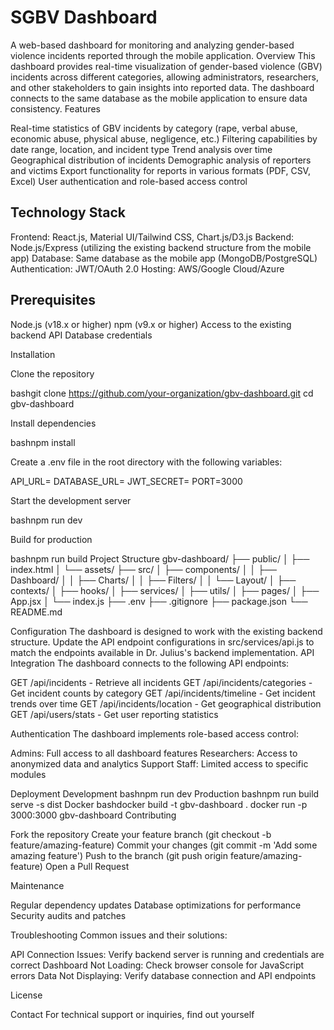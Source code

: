 # SGBV Dashboard
A web-based dashboard for monitoring and analyzing gender-based violence incidents reported through the mobile application.
Overview
This dashboard provides real-time visualization of gender-based violence (GBV) incidents across different categories, allowing administrators, researchers, and other stakeholders to gain insights into reported data. The dashboard connects to the same database as the mobile application to ensure data consistency.
Features

Real-time statistics of GBV incidents by category (rape, verbal abuse, economic abuse, physical abuse, negligence, etc.)
Filtering capabilities by date range, location, and incident type
Trend analysis over time
Geographical distribution of incidents
Demographic analysis of reporters and victims
Export functionality for reports in various formats (PDF, CSV, Excel)
User authentication and role-based access control

## Technology Stack

Frontend: React.js, Material UI/Tailwind CSS, Chart.js/D3.js
Backend: Node.js/Express (utilizing the existing backend structure from the mobile app)
Database: Same database as the mobile app (MongoDB/PostgreSQL)
Authentication: JWT/OAuth 2.0
Hosting: AWS/Google Cloud/Azure

## Prerequisites

Node.js (v18.x or higher)
npm (v9.x or higher)
Access to the existing backend API
Database credentials

Installation

Clone the repository

bashgit clone https://github.com/your-organization/gbv-dashboard.git
cd gbv-dashboard

Install dependencies

bashnpm install

Create a .env file in the root directory with the following variables:

API_URL=<backend-api-url>
DATABASE_URL=<database-connection-string>
JWT_SECRET=<your-jwt-secret>
PORT=3000

Start the development server

bashnpm run dev

Build for production

bashnpm run build
Project Structure
gbv-dashboard/
├── public/
│   ├── index.html
│   └── assets/
├── src/
│   ├── components/
│   │   ├── Dashboard/
│   │   ├── Charts/
│   │   ├── Filters/
│   │   └── Layout/
│   ├── contexts/
│   ├── hooks/
│   ├── services/
│   ├── utils/
│   ├── pages/
│   ├── App.jsx
│   └── index.js
├── .env
├── .gitignore
├── package.json
└── README.md

Configuration
The dashboard is designed to work with the existing backend structure. Update the API endpoint configurations in src/services/api.js to match the endpoints available in Dr. Julius's backend implementation.
API Integration
The dashboard connects to the following API endpoints:

GET /api/incidents - Retrieve all incidents
GET /api/incidents/categories - Get incident counts by category
GET /api/incidents/timeline - Get incident trends over time
GET /api/incidents/location - Get geographical distribution
GET /api/users/stats - Get user reporting statistics

Authentication
The dashboard implements role-based access control:

Admins: Full access to all dashboard features
Researchers: Access to anonymized data and analytics
Support Staff: Limited access to specific modules

Deployment
Development
bashnpm run dev
Production
bashnpm run build
serve -s dist
Docker
bashdocker build -t gbv-dashboard .
docker run -p 3000:3000 gbv-dashboard
Contributing

Fork the repository
Create your feature branch (git checkout -b feature/amazing-feature)
Commit your changes (git commit -m 'Add some amazing feature')
Push to the branch (git push origin feature/amazing-feature)
Open a Pull Request

Maintenance

Regular dependency updates
Database optimizations for performance
Security audits and patches

Troubleshooting
Common issues and their solutions:

API Connection Issues: Verify backend server is running and credentials are correct
Dashboard Not Loading: Check browser console for JavaScript errors
Data Not Displaying: Verify database connection and API endpoints

License


Contact
For technical support or inquiries, find out yourself